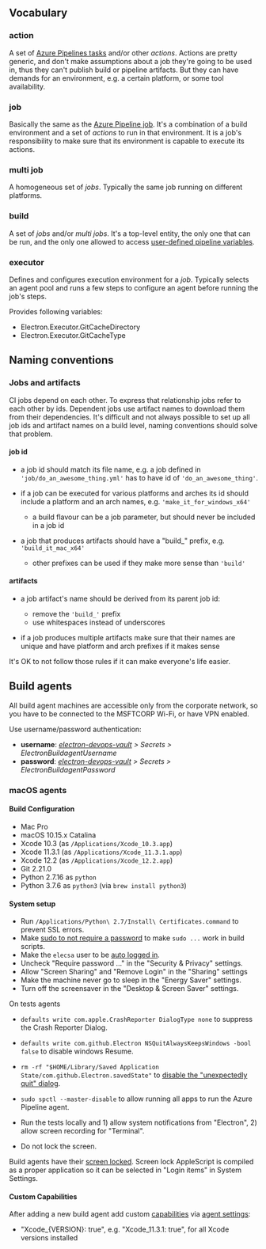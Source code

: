 ## Vocabulary

### action

A set of [Azure Pipelines tasks][] and/or other *actions*.
Actions are pretty generic, and don't make assumptions about a job they're going to be used in,
thus they can't publish build or pipeline artifacts.
But they can have demands for an environment, e.g. a certain platform, or some tool availability.

### job

Basically the same as the [Azure Pipeline job][].
It's a combination of a build environment and a set of *actions* to run in that environment.
It is a job's responsibility to make sure that its environment is capable to execute its actions.

### multi job

A homogeneous set of *jobs*. Typically the same job running on different platforms.

### build

A set of *jobs* and/or *multi jobs*.
It's a top-level entity, the only one that can be run,
and the only one allowed to access [user-defined pipeline variables][].

### executor

Defines and configures execution environment for a *job*.
Typically selects an agent pool and runs a few steps to configure an agent before running the job's steps.

Provides following variables:
- Electron.Executor.GitCacheDirectory
- Electron.Executor.GitCacheType

## Naming conventions

### Jobs and artifacts

CI jobs depend on each other. To express that relationship jobs refer to each other by ids.
Dependent jobs use artifact names to download them from their dependencies.
It's difficult and not always possible to set up all job ids and artifact names on a build level,
naming conventions should solve that problem.

#### job id

-   a job id should match its file name, e.g. a job defined in `'job/do_an_awesome_thing.yml'`
    has to have id of `'do_an_awesome_thing'`.

-   if a job can be executed for various platforms and arches
    its id should include a platform and an arch names, e.g. `'make_it_for_windows_x64'`
    - a build flavour can be a job parameter, but should never be included in a job id

-   a job that produces artifacts should have a "build_" prefix, e.g. `'build_it_mac_x64'`
    - other prefixes can be used if they make more sense than `'build'`

#### artifacts

-   a job artifact's name should be derived from its parent job id:
    - remove the `'build_'` prefix
    - use whitespaces instead of underscores

-   if a job produces multiple artifacts make sure that their names are unique
    and have platform and arch prefixes if it makes sense

It's OK to not follow those rules if it can make everyone's life easier.

## Build agents

All build agent machines are accessible only from the corporate network,
so you have to be connected to the MSFTCORP Wi-Fi, or have VPN enabled.

Use username/password authentication:
- **username**: *[electron-devops-vault][] > Secrets > ElectronBuildagentUsername*
- **password**: *[electron-devops-vault][] > Secrets > ElectronBuildagentPassword*

### macOS agents

#### Build Configuration

- Mac Pro
- macOS 10.15.x Catalina
- Xcode 10.3 (as `/Applications/Xcode_10.3.app`)
- Xcode 11.3.1 (as `/Applications/Xcode_11.3.1.app`)
- Xcode 12.2 (as `/Applications/Xcode_12.2.app`)
- Git 2.21.0
- Python 2.7.16 as `python`
- Python 3.7.6 as `python3` (via `brew install python3`)

#### System setup

- Run `/Applications/Python\ 2.7/Install\ Certificates.command` to prevent SSL errors.
- Make [sudo to not require a password][] to make `sudo ...` work in build scripts.
- Make the `elecsa` user to be [auto logged in][].
- Uncheck "Require password ..." in the "Security & Privacy" settings.
- Allow "Screen Sharing" and "Remove Login" in the "Sharing" settings
- Make the machine never go to sleep in the "Energy Saver" settings.
- Turn off the screensaver in the "Desktop & Screen Saver" settings.

On tests agents
  - `defaults write com.apple.CrashReporter DialogType none`
    to suppress the Crash Reporter Dialog.

  - `defaults write com.github.Electron NSQuitAlwaysKeepsWindows -bool false`
    to disable windows Resume.

  - `rm -rf "$HOME/Library/Saved Application State/com.github.Electron.savedState"`
    to [disable the "unexpectedly quit" dialog][].

  - `sudo spctl --master-disable`
    to allow running all apps to run the Azure Pipeline agent.

  - Run the tests locally and 1) allow system notifications from "Electron", 2) allow screen recording for "Terminal".

  - Do not lock the screen.

Build agents have their [screen locked][]. Screen lock AppleScript is compiled
as a proper application so it can be selected in "Login items" in System Settings.

#### Custom Capabilities

After adding a new build agent add custom [capabilities][] via [agent settings][]:
- "Xcode_{VERSION}: true", e.g. "Xcode_11.3.1: true", for all Xcode versions installed

[Azure Pipelines tasks]: https://docs.microsoft.com/en-us/azure/devops/pipelines/process/tasks?view=vsts&tabs=yaml
[Azure Pipeline job]: https://docs.microsoft.com/en-us/azure/devops/pipelines/process/phases?view=vsts&tabs=yaml
[electron-devops-vault]: https://ms.portal.azure.com/#@microsoft.onmicrosoft.com/resource/subscriptions/1a3c1edb-1a92-4a1e-ab91-251fdc9e6680/resourceGroups/electron-devops-rg/providers/Microsoft.KeyVault/vaults/electron-devops-vault/overview
[user-defined pipeline variables]: https://docs.microsoft.com/en-us/azure/devops/pipelines/process/variables?view=vsts&tabs=yaml%2Cbatch#user-defined-variables
[sudo to not require a password]: https://apple.stackexchange.com/questions/257813/enable-sudo-without-a-password-on-macos
[auto logged in]: https://kb.wisc.edu/page.php?id=39258
[screen locked]: https://apple.stackexchange.com/a/316058
[capabilities]: https://docs.microsoft.com/en-us/azure/devops/pipelines/agents/agents?view=azure-devops#capabilities
[agent settings]: https://devdiv.visualstudio.com/DevDiv/_settings/agentqueues
[disable the "unexpectedly quit" dialog]: https://github.com/electron/electron/issues/1234
